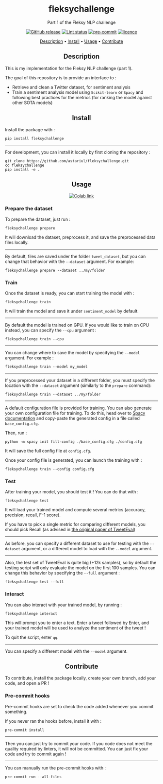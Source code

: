 <h1 align="center">fleksychallenge</h1>
<p align="center">
Part 1 of the Fleksy NLP challenge
</p>

<p align="center">
    <a href="https://github.com/astariul/fleksychallenge/releases"><img src="https://img.shields.io/github/release/astariul/fleksychallenge.svg" alt="GitHub release" /></a>
    <a href="https://github.com/astariul/pytere/actions/workflows/lint.yaml"><img src="https://github.com/astariul/pytere/actions/workflows/lint.yaml/badge.svg" alt="Lint status" /></a>
    <a href="https://github.com/pre-commit/pre-commit"><img src="https://img.shields.io/badge/pre--commit-enabled-brightgreen?logo=pre-commit&logoColor=white" alt="pre-commit"></a>
    <a href="https://github.com/astariul/pytere/blob/main/LICENSE"><img src="https://img.shields.io/badge/License-MIT-yellow.svg" alt="licence" /></a>
</p>

<p align="center">
  <a href="#description">Description</a> •
  <a href="#install">Install</a> •
  <a href="#usage">Usage</a> •
  <a href="#contribute">Contribute</a>
</p>


<h2 align="center">Description</h2>

This is my implementation for the Fleksy NLP challenge (part 1).

The goal of this repository is to provide an interface to :

* Retrieve and clean a Twitter dataset, for sentiment analysis
* Train a sentiment analysis model using `Scikit-learn` or `Spacy` and following best practices for the metrics (for ranking the model against other SOTA models)


<h2 align="center">Install</h2>

Install the package with :


```
pip install fleksychallenge
```

---

For development, you can install it locally by first cloning the repository :

```
git clone https://github.com/astariul/fleksychallenge.git
cd fleksychallenge
pip install -e .
```


<h2 align="center">Usage</h2>

<p align="center">
    <a href="https://colab.research.google.com/drive/1ZRznDJYn9FW5jR6kbGpDfM6_h4yxg9zO?usp=sharing"><img src="https://colab.research.google.com/assets/colab-badge.svg" alt="Colab link" /></a>
</p>

### Prepare the dataset

To prepare the dataset, just run :

```
fleksychallenge prepare
```

It will download the dataset, preprocess it, and save the preprocessed data files locally.

---

By default, files are saved under the folder `tweet_dataset`, but you can change that behavior with the `--dataset` argument. For example:

```
fleksychallenge prepare --dataset ../my/folder
```

### Train

Once the dataset is ready, you can start training the model with :

```
fleksychallenge train
```

It will train the model and save it under `sentiment_model` by default.

---

By default the model is trained on GPU. If you would like to train on CPU instead, you can specify the `--cpu` argument :

```
fleksychallenge train --cpu
```

---

You can change where to save the model by specifying the `--model` argument. For example :

```
fleksychallenge train --model my_model
```

---

If you preprocessed your dataset in a different folder, you must specify the location with the `--dataset` argument (similarly to the `prepare` command):

```
fleksychallenge train --dataset ../my/folder
```

---

A default configuration file is provided for training. You can also generate your own configuration file for training. To do this, head over to [Spacy documentation](https://spacy.io/usage/training#quickstart) and copy-paste the generated config in a file called `base_config.cfg`.

Then, run :

```
python -m spacy init fill-config ./base_config.cfg ./config.cfg
```

It will save the full config file at `config.cfg`.

Once your config file is generated, you can launch the training with :

```
fleksychallenge train --config config.cfg
```

### Test

After training your model, you should test it ! You can do that with :

```
fleksychallenge test
```

It will load your trained model and compute several metrics (accuracy, precision, recall, F-1 score).

If you have to pick a single metric for comparing different models, you should pick Recall (as advised in [the original paper of TweetEval](https://arxiv.org/pdf/2010.12421.pdf))

---

As before, you can specify a different dataset to use for testing with the `--dataset` argument, or a different model to load with the `--model` argument.

---

Also, the test set of TweetEval is quite big (+12k samples), so by default the testing script will only evaluate the model on the first 100 samples. You can change this behavior by specifying the `--full` argument :

```
fleksychallenge test --full
```

### Interact

You can also interact with your trained model, by running :

```
fleksychallenge interact
```

This will prompt you to enter a text. Enter a tweet followed by Enter, and your trained model will be used to analyze the sentiment of the tweet !

To quit the script, enter `qq`.

---

You can specify a different model with the `--model` argument.


<h2 align="center">Contribute</h2>

To contribute, install the package locally, create your own branch, add your code, and open a PR !

### Pre-commit hooks

Pre-commit hooks are set to check the code added whenever you commit something.

If you never ran the hooks before, install it with :

```
pre-commit install
```

---

Then you can just try to commit your code. If you code does not meet the quality required by linters, it will not be committed. You can just fix your code and try to commit again !

---

You can manually run the pre-commit hooks with :

```
pre-commit run --all-files
```
